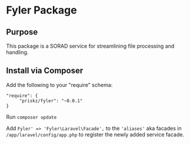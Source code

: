 # Fyler Package

## Purpose

This package is a SORAD service for streamlining file processing and handling.

## Install via Composer

Add the following to your "require" schema:

```
"require": {
     "priskz/fyler": "~0.0.1"
}
```

Run ```composer update```

Add ```Fyler' => 'Fyler\Laravel\Facade',``` to the ```'aliases'``` aka facades in ```/app/laravel/config/app.php``` to register the newly added service facade.
